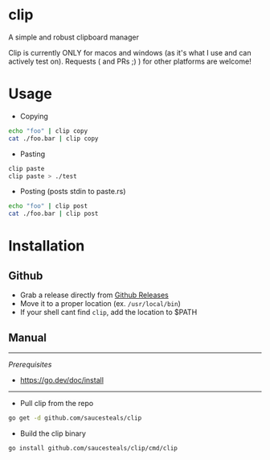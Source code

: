 # clip

A simple and robust clipboard manager

Clip is currently ONLY for macos and windows (as it's what I use and can actively test on). Requests ( and PRs ;) ) for other platforms are welcome!

# Usage

- Copying

```sh
echo "foo" | clip copy
cat ./foo.bar | clip copy
```

- Pasting

```sh
clip paste
clip paste > ./test
```

- Posting (posts stdin to paste.rs)

```sh
echo "foo" | clip post
cat ./foo.bar | clip post
```

# Installation

## Github

- Grab a release directly from [Github Releases](https://github.com/saucesteals/clip/releases)
- Move it to a proper location (ex. `/usr/local/bin`)
- If your shell cant find `clip`, add the location to $PATH

## Manual

---

_Prerequisites_

- https://go.dev/doc/install

---

- Pull clip from the repo

```sh
go get -d github.com/saucesteals/clip
```

- Build the clip binary

```sh
go install github.com/saucesteals/clip/cmd/clip
```
